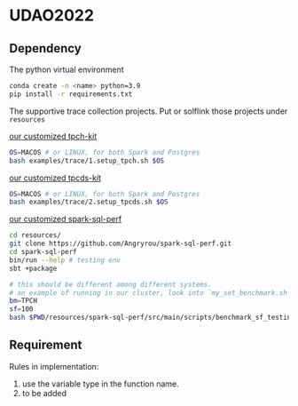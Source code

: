 # UDAO2022

## Dependency 

The python virtual environment
```bash
conda create -n <name> python=3.9
pip install -r requirements.txt
```

The supportive trace collection projects. Put or solflink those projects under `resources`

[our customized tpch-kit][1]
```bash
OS=MACOS # or LINUX, for both Spark and Postgres
bash examples/trace/1.setup_tpch.sh $OS
```

[our customized tpcds-kit][2]
```bash
OS=MACOS # or LINUX, for both Spark and Postgres
bash examples/trace/2.setup_tpcds.sh $OS
```

[our customized spark-sql-perf][3]
```bash
cd resources/
git clone https://github.com/Angryrou/spark-sql-perf.git
cd spark-sql-perf
bin/run --help # testing env
sbt +package

# this should be different among different systems.
# an example of running in our cluster, look into `my_set_benchmark.sh` for more details
bm=TPCH
sf=100
bash $PWD/resources/spark-sql-perf/src/main/scripts/benchmark_sf_testing/my_set_benchmark.sh $bm $sf 
```
   
[1]: https://github.com/Angryrou/tpch-kit
[2]: https://github.com/Angryrou/tpcds-kit
[3]: https://github.com/Angryrou/spark-sql-perf

## Requirement

Rules in implementation:
1. use the variable type in the function name.
2. to be added